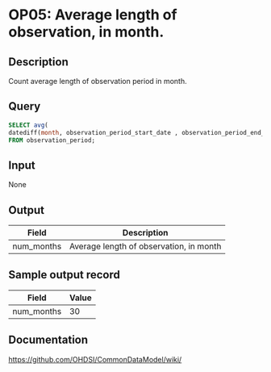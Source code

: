 # OP05: Average length of observation, in month.

## Description
Count average length of observation period in month.

## Query
```sql
SELECT avg(
datediff(month, observation_period_start_date , observation_period_end_date ) ) AS num_months
FROM observation_period;
```

## Input

None

## Output

|  Field |  Description |
| --- | --- |
| num_months |  Average length of observation, in month |

## Sample output record

|  Field |  Value |
| --- | --- |
| num_months |  30 |

## Documentation
https://github.com/OHDSI/CommonDataModel/wiki/
